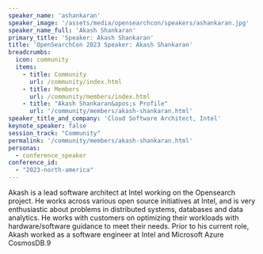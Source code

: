 ```yaml
---
speaker_name: 'ashankaran'
speaker_image: '/assets/media/opensearchcon/speakers/ashankaran.jpg'
speaker_name_full: 'Akash Shankaran'
primary_title: 'Speaker: Akash Shankaran'
title: 'OpenSearchCon 2023 Speaker: Akash Shankaran'
breadcrumbs:
  icon: community
  items:
    - title: Community
      url: /community/index.html
    - title: Members
      url: /community/members/index.html
    - title: "Akash Shankaran&apos;s Profile"
      url: '/community/members/akash-shankaran.html'
speaker_title_and_company: 'Cloud Software Architect, Intel'
keynote_speaker: false
session_track: "Community"
permalink: '/community/members/akash-shankaran.html'
personas:
  - conference_speaker
conference_id:
  - "2023-north-america"
---
```

Akash is a lead software architect at Intel working on the Opensearch project. He works across various open source initiatives at Intel, and is very enthusiastic about problems in distributed systems, databases and data analytics. He works with customers on optimizing their workloads with hardware/software guidance to meet their needs. Prior to his current role, Akash worked as a software engineer at Intel and Microsoft Azure CosmosDB.9